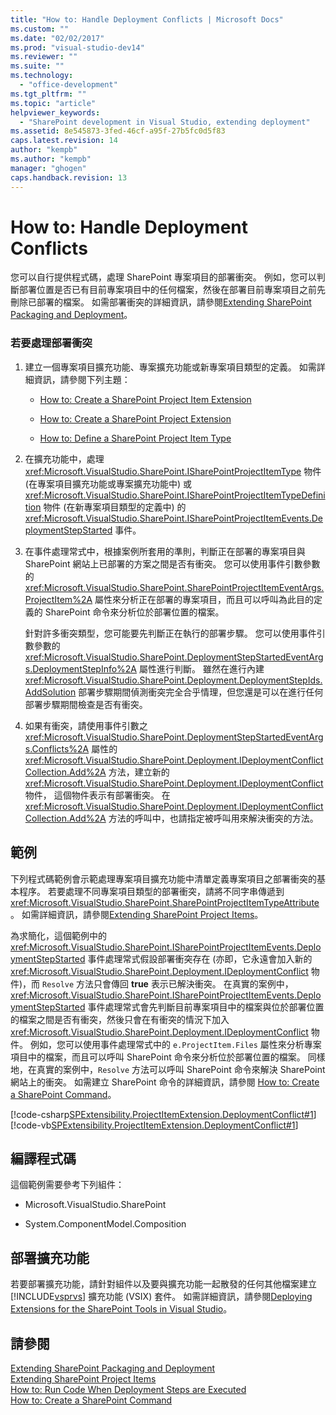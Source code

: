 ```yaml
---
title: "How to: Handle Deployment Conflicts | Microsoft Docs"
ms.custom: ""
ms.date: "02/02/2017"
ms.prod: "visual-studio-dev14"
ms.reviewer: ""
ms.suite: ""
ms.technology: 
  - "office-development"
ms.tgt_pltfrm: ""
ms.topic: "article"
helpviewer_keywords: 
  - "SharePoint development in Visual Studio, extending deployment"
ms.assetid: 8e545873-3fed-46cf-a95f-27b5fc0d5f83
caps.latest.revision: 14
author: "kempb"
ms.author: "kempb"
manager: "ghogen"
caps.handback.revision: 13
---
```

# How to: Handle Deployment Conflicts
  您可以自行提供程式碼，處理 SharePoint 專案項目的部署衝突。  例如，您可以判斷部署位置是否已有目前專案項目中的任何檔案，然後在部署目前專案項目之前先刪除已部署的檔案。  如需部署衝突的詳細資訊，請參閱[Extending SharePoint Packaging and Deployment](../sharepoint/extending-sharepoint-packaging-and-deployment.md)。  
  
### 若要處理部署衝突  
  
1.  建立一個專案項目擴充功能、專案擴充功能或新專案項目類型的定義。  如需詳細資訊，請參閱下列主題：  
  
    -   [How to: Create a SharePoint Project Item Extension](../sharepoint/how-to-create-a-sharepoint-project-item-extension.md)  
  
    -   [How to: Create a SharePoint Project Extension](../sharepoint/how-to-create-a-sharepoint-project-extension.md)  
  
    -   [How to: Define a SharePoint Project Item Type](../sharepoint/how-to-define-a-sharepoint-project-item-type.md)  
  
2.  在擴充功能中，處理 <xref:Microsoft.VisualStudio.SharePoint.ISharePointProjectItemType> 物件 \(在專案項目擴充功能或專案擴充功能中\) 或 <xref:Microsoft.VisualStudio.SharePoint.ISharePointProjectItemTypeDefinition> 物件 \(在新專案項目類型的定義中\) 的 <xref:Microsoft.VisualStudio.SharePoint.ISharePointProjectItemEvents.DeploymentStepStarted> 事件。  
  
3.  在事件處理常式中，根據案例所套用的準則，判斷正在部署的專案項目與 SharePoint 網站上已部署的方案之間是否有衝突。  您可以使用事件引數參數的 <xref:Microsoft.VisualStudio.SharePoint.SharePointProjectItemEventArgs.ProjectItem%2A> 屬性來分析正在部署的專案項目，而且可以呼叫為此目的定義的 SharePoint 命令來分析位於部署位置的檔案。  
  
     針對許多衝突類型，您可能要先判斷正在執行的部署步驟。  您可以使用事件引數參數的 <xref:Microsoft.VisualStudio.SharePoint.DeploymentStepStartedEventArgs.DeploymentStepInfo%2A> 屬性進行判斷。  雖然在進行內建 <xref:Microsoft.VisualStudio.SharePoint.Deployment.DeploymentStepIds.AddSolution> 部署步驟期間偵測衝突完全合乎情理，但您還是可以在進行任何部署步驟期間檢查是否有衝突。  
  
4.  如果有衝突，請使用事件引數之 <xref:Microsoft.VisualStudio.SharePoint.DeploymentStepStartedEventArgs.Conflicts%2A> 屬性的 <xref:Microsoft.VisualStudio.SharePoint.Deployment.IDeploymentConflictCollection.Add%2A> 方法，建立新的 <xref:Microsoft.VisualStudio.SharePoint.Deployment.IDeploymentConflict> 物件，  這個物件表示有部署衝突。  在 <xref:Microsoft.VisualStudio.SharePoint.Deployment.IDeploymentConflictCollection.Add%2A> 方法的呼叫中，也請指定被呼叫用來解決衝突的方法。  
  
## 範例  
 下列程式碼範例會示範處理專案項目擴充功能中清單定義專案項目之部署衝突的基本程序。  若要處理不同專案項目類型的部署衝突，請將不同字串傳遞到 <xref:Microsoft.VisualStudio.SharePoint.SharePointProjectItemTypeAttribute>。  如需詳細資訊，請參閱[Extending SharePoint Project Items](../sharepoint/extending-sharepoint-project-items.md)。  
  
 為求簡化，這個範例中的 <xref:Microsoft.VisualStudio.SharePoint.ISharePointProjectItemEvents.DeploymentStepStarted> 事件處理常式假設部署衝突存在 \(亦即，它永遠會加入新的 <xref:Microsoft.VisualStudio.SharePoint.Deployment.IDeploymentConflict> 物件\)，而 `Resolve` 方法只會傳回 **true** 表示已解決衝突。  在真實的案例中，<xref:Microsoft.VisualStudio.SharePoint.ISharePointProjectItemEvents.DeploymentStepStarted> 事件處理常式會先判斷目前專案項目中的檔案與位於部署位置的檔案之間是否有衝突，然後只會在有衝突的情況下加入 <xref:Microsoft.VisualStudio.SharePoint.Deployment.IDeploymentConflict> 物件。  例如，您可以使用事件處理常式中的 `e.ProjectItem.Files` 屬性來分析專案項目中的檔案，而且可以呼叫 SharePoint 命令來分析位於部署位置的檔案。  同樣地，在真實的案例中，`Resolve` 方法可以呼叫 SharePoint 命令來解決 SharePoint 網站上的衝突。  如需建立 SharePoint 命令的詳細資訊，請參閱 [How to: Create a SharePoint Command](../sharepoint/how-to-create-a-sharepoint-command.md)。  
  
 [!code-csharp[SPExtensibility.ProjectItemExtension.DeploymentConflict#1](../snippets/csharp/VS_Snippets_OfficeSP/spextensibility.projectitemextension.deploymentconflict/cs/extension/deploymentconflictextension.cs#1)]
 [!code-vb[SPExtensibility.ProjectItemExtension.DeploymentConflict#1](../snippets/visualbasic/VS_Snippets_OfficeSP/spextensibility.projectitemextension.deploymentconflict/vb/extension/deploymentconflictextension.vb#1)]  
  
## 編譯程式碼  
 這個範例需要參考下列組件：  
  
-   Microsoft.VisualStudio.SharePoint  
  
-   System.ComponentModel.Composition  
  
## 部署擴充功能  
 若要部署擴充功能，請針對組件以及要與擴充功能一起散發的任何其他檔案建立 [!INCLUDE[vsprvs](../sharepoint/includes/vsprvs-md.md)] 擴充功能 \(VSIX\) 套件。  如需詳細資訊，請參閱[Deploying Extensions for the SharePoint Tools in Visual Studio](../sharepoint/deploying-extensions-for-the-sharepoint-tools-in-visual-studio.md)。  
  
## 請參閱  
 [Extending SharePoint Packaging and Deployment](../sharepoint/extending-sharepoint-packaging-and-deployment.md)   
 [Extending SharePoint Project Items](../sharepoint/extending-sharepoint-project-items.md)   
 [How to: Run Code When Deployment Steps are Executed](../sharepoint/how-to-run-code-when-deployment-steps-are-executed.md)   
 [How to: Create a SharePoint Command](../sharepoint/how-to-create-a-sharepoint-command.md)  
  
  